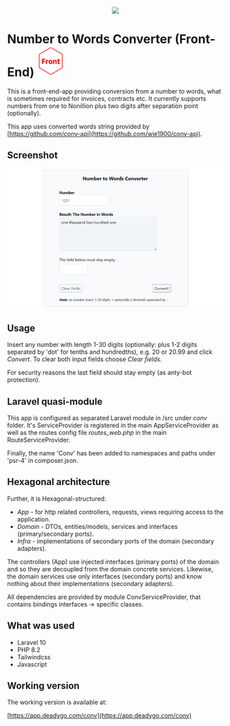 <p align="center"><a href="https://laravel.com" target="_blank"><img src="https://raw.githubusercontent.com/laravel/art/master/logo-lockup/5%20SVG/2%20CMYK/1%20Full%20Color/laravel-logolockup-cmyk-red.svg" width="400"></a></p>



# Number to Words Converter (Front-End) <img src="https://github.com/wie1900/conv-front-end/blob/main/_docs/Front.png" height="70"/>

This is a front-end-app providing conversion from a number to words, what is sometimes required for invoices, contracts etc. It currently supports numbers from one to Nonillion plus two digits after separation point (optionally).

This app uses converted words string provided by [https://github.com/conv-api](https://github.com/wie1900/conv-api).

## Screenshot

![conv-front-end](_docs/conv-front-end.png)

## Usage
Insert any number with length 1-30 digits (optionally: plus 1-2 digits separated by 'dot' for tenths and hundredths), e.g. 20 or 20.99 and click _Convert_. To clear both input fields choose _Clear fields_.

For security reasons the last field should stay empty (as anty-bot protection).

## Laravel quasi-module
This app is configured as separated Laravel module in /src under _conv_ folder. It's ServiceProvider is registered in the main AppServiceProvider as well as the routes config file _routes_web.php_ in the main RouteServiceProvider.

Finally, the name 'Conv' has been added to namespaces and paths under 'psr-4' in composer.json.

## Hexagonal architecture
Further, it is Hexagonal-structured:
- _App_ - for http related controllers, requests, views requiring access to the application.
- _Domain_ - DTOs, entities/models, services and interfaces (primary/secondary ports).
- _Infra_ - implementations of secondary ports of the domain (secondary adapters).

The controllers (App) use injected interfaces (primary ports) of the domain and so they are decoupled from the domain concrete services.
Likewise, the domain services use only interfaces (secondary ports) and know nothing about their implementations (secondary adapters).

All dependencies are provided by module ConvServiceProvider, that contains bindings interfaces -> specific classes.

## What was used

- Laravel 10
- PHP 8.2
- Tailwindcss
- Javascript

## Working version

The working version is available at:

[https://app.deadygo.com/conv](https://app.deadygo.com/conv)
